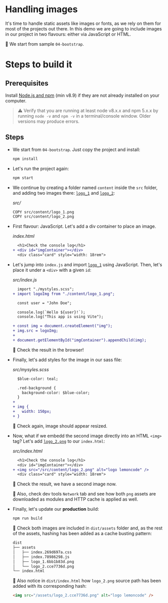 # Handling images

It's time to handle static assets like images or fonts, as we rely on them for most of the projects out there. In this demo we are going to include images in our project in two flavours: either via JavaScript or HTML.

📌 We start from sample `04-bootstrap`.

# Steps to build it

## Prerequisites

Install [Node.js and npm](https://nodejs.org/en/) (min v8.9) if they are not already installed on your computer.

> ⚠ Verify that you are running at least node v8.x.x and npm 5.x.x by running `node -v` and `npm -v` in a terminal/console window. Older versions may produce errors.

## Steps

- We start from `04-bootstrap`. Just copy the project and install:

  ```bash
  npm install
  ```

- Let's run the project again:

  ```bash
  npm start
  ```

- We continue by creating a folder named `content` inside the `src` folder, and adding two images there: [`logo_1`](./src/content/logo_1.png) and [`logo_2`](./src/content/logo_2.png):

  _src/_

  ```bash
  COPY src/content/logo_1.png
  COPY src/content/logo_2.png
  ```

- First flavour: JavaScript. Let's add a div container to place an image.

  _index.html_

  ```diff
    <h1>Check the console log</h1>
  + <div id="imgContainer"></div>
    <div class="card" style="width: 18rem">
  ```

- Let's jump into `index.js` and import [`logo_1`](./src/content/logo_1.png) using JavaScript. Then, let's place it under a `<div>` with a given `id`:

  _src/index.js_

  ```diff
    import "./mystyles.scss";
  + import logoImg from "./content/logo_1.png";

    const user = "John Doe";

    console.log(`Hello ${user}!`);
    console.log("This app is using Vite");

  + const img = document.createElement("img");
  + img.src = logoImg;
  +
  + document.getElementById("imgContainer").appendChild(img);
  ```

  🔎 Check the result in the browser!

- Finally, let's add styles for the image in our sass file:

  _src/mysyles.scss_

  ```diff
    $blue-color: teal;

    .red-background {
      background-color: $blue-color;
    }
  +
  + img {
  +   width: 150px;
  + }
  ```

  🔎 Check again, image should appear resized.

- Now, what if we embedd the second image directly into an HTML `<img>` tag? Let's add [`logo_2.png`](./src/content/logo_2.png) to our `index.html`:

  _src/index.html_

  ```diff
    <h1>Check the console log</h1>
    <div id="imgContainer"></div>
  + <img src="/src/content/logo_2.png" alt="logo lemoncode" />
    <div class="card" style="width: 18rem">
  ```

  🔎 Check the result, we have a second image now.

  🔎 Also, check dev tools `Network` tab and see how both `png` assets are downloaded as modules and HTTP cache is applied as well.

- Finally, let's update our **production** build:

  ```bash
  npm run build
  ```

  🔎 Check both images are included in `dist/assets` folder and, as the rest of the assets, hashing has been added as a cache busting pattern:

  ```bash
  dist
  ├── assets
  │   ├── index.269d697a.css
  │   ├── index.78986298.js
  │   ├── logo_1.6bb1b83d.png
  │   └── logo_2.cce7736d.png
  └── index.html
  ```

  🔎 Also notice in `dist/index.html` how `logo_2.png` source path has been added with its corresponding hash:

  ```html
  <img src="/assets/logo_2.cce7736d.png" alt="logo lemoncode" />
  ```
